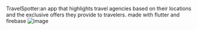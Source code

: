 TravelSpotter:an app that highlights travel agencies based on their locations and the exclusive offers they provide to travelers.
made with flutter and firebase
![image](https://github.com/aymendouibi/location/assets/55748356/28e1981f-1b9c-421e-a99f-126ee1b164ef)
 
